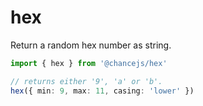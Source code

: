 # hex

Return a random hex number as string.

```ts
import { hex } from '@chancejs/hex'

// returns either '9', 'a' or 'b'.
hex({ min: 9, max: 11, casing: 'lower' })
```
